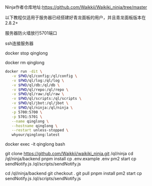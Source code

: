 Ninja作者仓库地址:https://github.com/Waikkii/Waikiki_ninja/tree/master

以下教程仅适用于服务器已经搭建好青龙面板的用户，并且青龙面板版本在2.8.2+

服务器防火墙放行5701端口

ssh连接服务器

docker stop qinglong

docker rm qinglong

```bash
docker run -dit \
   -v $PWD/ql/config:/ql/config \
   -v $PWD/ql/log:/ql/log \
   -v $PWD/ql/db:/ql/db \
   -v $PWD/ql/repo:/ql/repo \
   -v $PWD/ql/raw:/ql/raw \
   -v $PWD/ql/scripts:/ql/scripts \
   -v $PWD/ql/jbot:/ql/jbot \
   -v $PWD/ql/ninja:/ql/ninja \
   -p 5700:5700 \
   -p 5701:5701 \
   --name qinglong \
   --hostname qinglong \
   --restart unless-stopped \
   whyour/qinglong:latest
```   

docker exec -it qinglong bash

git clone https://github.com/Waikkii/waikiki_ninja.git /ql/ninja
cd /ql/ninja/backend
pnpm install
cp .env.example .env
pm2 start
cp sendNotify.js /ql/scripts/sendNotify.js


cd /ql/ninja/backend
git checkout .
git pull
pnpm install
pm2 start
cp sendNotify.js /ql/scripts/sendNotify.js
